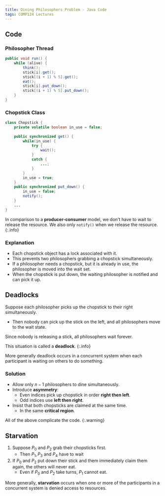 ```yaml
---
title: Dining Philosophers Problem - Java Code
tags: COMP124 Lectures
---
```

## Code
### Philosopher Thread

```java
public void run() {
	while (alive) {
		think();
		stick[i].get();
		stick[(i + 1) % 5].get();
		eat();
		stick[i].put_down();
		stick[(i + 1) % 5].put_down();
	}
}
```

### Chopstick Class

```java
class Chopstick {
	private volatile boolean in_use = false;
	
	public synchronized get() {
		while(in_use) {
			try {
				wait();
			}
			catch {
				...;
			}
		}
		in_use = true;
	}
	public synchronized put_down() {
		in_use = false;
		notify();
	}
	...
}
```

In comparison to a **producer-consumer** model, we don't have to wait to release the resource. We also only `notify()` when we release the resource.
{:.info}

### Explanation

* Each chopstick object has a lock associated with it.
* This prevents two philosophers grabbing a chopstick simultaneously.
* If a philosopher needs a chopstick, but it is already in use, the philosopher is moved into the wait set.
* When the chopstick is put down, the waiting philosopher is notified and can pick it up.

## Deadlocks
Suppose each philosopher picks up the chopstick to their right simultaneously.

* Then nobody can pick up the stick on the left, and all philosophers move to the wait state.

Since nobody is releasing a stick, all philosophers wait forever.

This situation is called a **deadlock**.
{:.info}

More generally deadlock occurs in a concurrent system when each participant is waiting on others to do something.

### Solution

* Allow only $n-1$ philosophers to dine simultaneously.
* Introduce **asymmetry**:
	* Even indices pick up chopstick in order **right then left**.
	* Odd indices use **left then right**.
* Insist that both chopsticks are claimed at the same time.
	* In the same **critical region**.
	
All of the above complicate the code.
{:.warning}

## Starvation

1. Suppose $P_0$ and $P_2$ grab their chopsticks first.
	* Then $P_1,P_3$ and $P_4$ have to wait
1. If $P_0$ and $P_2$ put down their stick and them immediately claim them again, the others will never eat.
	* Even if $P_0$ and $P_2$ take turns, $P_1$ cannot eat.
	
More generally, **starvation** occurs when one or more of the participants in a concurrent system is denied access to resources.
